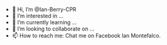 - 👋 Hi, I’m @Ian-Berry-CPR
- 👀 I’m interested in ...
- 🌱 I’m currently learning ...
- 💞️ I’m looking to collaborate on ...
- 📫 How to reach me: Chat me on Facebook Ian Montefalco.

<!---
Ian-Berry-CPR/Ian-Berry-CPR is a ✨ special ✨ repository because its `README.md` (this file) appears on your GitHub profile.
You can click the Preview link to take a look at your changes.
--->
